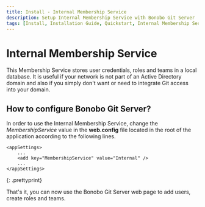 ```yaml
---
title: Install - Internal Membership Service
description: Setup Internal Membership Service with Bonobo Git Server
tags: [Install, Installation Guide, Quickstart, Internal Membership Service]
---
```


Internal Membership Service
=========================

This Membership Service stores user credentials, roles and teams in a local database.  It is useful if your network is not part of an Active Directory domain and also if you simply don't want or need to integrate Git access into your domain.

## How to configure Bonobo Git Server?

In order to use the Internal Membership Service, change the *MembershipService* value in the **web.config** file located in the root of the application according to the following lines.

~~~
<appSettings>
    ...
    <add key="MembershipService" value="Internal" />
    ...
</appSettings>
~~~
{: .prettyprint}

That's it, you can now use the Bonobo Git Server web page to add users, create roles and teams.